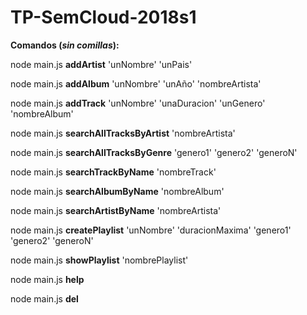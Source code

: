 # TP-SemCloud-2018s1


**Comandos (_sin comillas_):**


node main.js **addArtist** 'unNombre' 'unPais'

node main.js **addAlbum** 'unNombre' 'unAño' 'nombreArtista'

node main.js **addTrack** 'unNombre' 'unaDuracion' 'unGenero' 'nombreAlbum'


node main.js **searchAllTracksByArtist** 'nombreArtista'

node main.js **searchAllTracksByGenre** 'genero1' 'genero2' 'generoN'


node main.js **searchTrackByName** 'nombreTrack'

node main.js **searchAlbumByName** 'nombreAlbum'

node main.js **searchArtistByName** 'nombreArtista'


node main.js **createPlaylist** 'unNombre' 'duracionMaxima' 'genero1' 'genero2' 'generoN'

node main.js **showPlaylist** 'nombrePlaylist'


node main.js **help**

node main.js **del**
